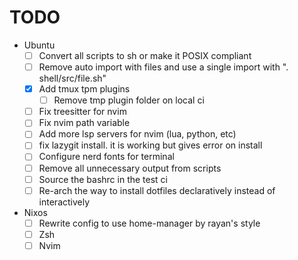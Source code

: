 
# TODO

- Ubuntu
  - [ ] Convert all scripts to sh or make it POSIX compliant
  - [ ] Remove auto import with files and use a single import with ". shell/src/file.sh"
  - [x] Add tmux tpm plugins
    - [ ] Remove tmp plugin folder on local ci
  - [ ] Fix treesitter for nvim
  - [ ] Fix nvim path variable
  - [ ] Add more lsp servers for nvim (lua, python, etc)
  - [ ] fix lazygit install. it is working but gives error on install
  - [ ] Configure nerd fonts for terminal
  - [ ] Remove all unnecessary output from scripts
  - [ ] Source the bashrc in the test ci
  - [ ] Re-arch the way to install dotfiles declaratively instead of interactively

- Nixos
  - [ ] Rewrite config to use home-manager by rayan's style
  - [ ] Zsh
  - [ ] Nvim